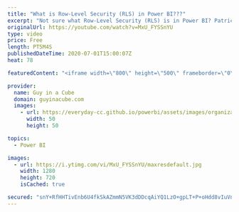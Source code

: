 ```yaml
---
title: "What is Row-Level Security (RLS) in Power BI???"
excerpt: "Not sure what Row-Level Security (RLS) is in Power BI? Patrick gives you a quick look at what it's about and how to use it.  Documentation: https://docs.microsoft.com/power-bi/admin/service-admin-rls  🎓 Continue your journey with our Row-Level Security course: https://guyinacu.be/rlscourse  📢 Become"
originalUrl: https://youtube.com/watch?v=MxU_FYSSnYU
type: video
price: Free
length: PT5M4S
publishedDateTime: 2020-07-01T15:00:07Z
heat: 78

featuredContent: "<iframe width=\"800\" height=\"500\" frameborder=\"0\" src=\"https://www.youtube.com/embed/MxU_FYSSnYU\" allow=\"accelerometer; autoplay; encrypted-media; gyroscope; picture-in-picture\" allowfullscreen></iframe>"

provider:
  name: Guy in a Cube
  domain: guyinacube.com
  images:
    - url: https://everyday-cc.github.io/powerbi/assets/images/organizations/guyinacube.com-50x50.jpg
      width: 50
      height: 50

topics:
  - Power BI

images:
  - url: https://i.ytimg.com/vi/MxU_FYSSnYU/maxresdefault.jpg
    width: 1280
    height: 720
    isCached: true

secured: "snY+RfHHTivEnb6U4fkSkAZmmN5VK3dDDcqAiYQ1LzO+gpLT+P+oHdd8vIuVng0VwxL0IoBakpdJen7ERsETCPEXBbquKNVIDr2fvDY17IXQ+ys2JY+4f6MeasGy8JVGtmNpmpVi1ssldw2MFU8d0YSoYGx2WUmsOXKsj4026/wDzHD3wq0wMKdWmMoviYwYXNEZvsr9KAkqvlPxR4Nj7fXg+63FVmhfa7sHw1HUgvMISIeujayVEy5Hvjp1w6LHCjtD9EqCI4VxzEtjhRKMtlH7l4viWSe+d9H7BxRVg/AluwR5MYGYOiqImwX4U54x+GNcYAlq2+i7xJvp7WXwtplAZSwsxmSd9U7mhATrjLL1ZFXhJ5ipSuA6+3QWUPXhMD9btLGRmxVOWnNnizNu8Eojy8oOdEacThA+fTYXosVL/nl+VgYnxMoiWNcOy0m6;9Sw05YUXQFt7u9mrXEP+wg=="
---
```



